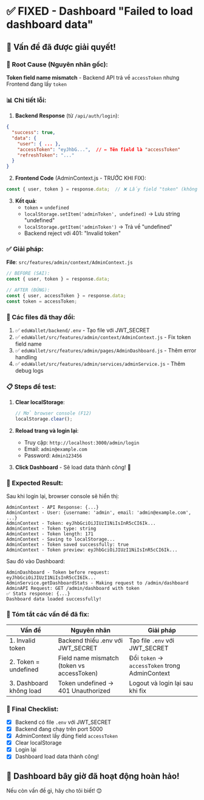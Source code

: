 # ✅ FIXED - Dashboard "Failed to load dashboard data"

## 🎯 Vấn đề đã được giải quyết!

### 🔴 Root Cause (Nguyên nhân gốc):

**Token field name mismatch** - Backend API trả về `accessToken` nhưng Frontend đang lấy `token`

### 📊 Chi tiết lỗi:

1. **Backend Response** (từ `/api/auth/login`):
```json
{
  "success": true,
  "data": {
    "user": { ... },
    "accessToken": "eyJhbG...",  // ← Tên field là "accessToken"
    "refreshToken": "..."
  }
}
```

2. **Frontend Code** (AdminContext.js - TRƯỚC KHI FIX):
```javascript
const { user, token } = response.data;  // ❌ Lấy field "token" (không tồn tại!)
```

3. **Kết quả**:
   - `token` = `undefined`
   - `localStorage.setItem('adminToken', undefined)` → Lưu string "undefined"
   - `localStorage.getItem('adminToken')` → Trả về "undefined"
   - Backend reject với 401: "Invalid token"

### ✅ Giải pháp:

**File**: `src/features/admin/context/AdminContext.js`

```javascript
// BEFORE (SAI):
const { user, token } = response.data;

// AFTER (ĐÚNG):
const { user, accessToken } = response.data;
const token = accessToken;
```

### 🔧 Các files đã thay đổi:

1. ✅ `eduWallet/backend/.env` - Tạo file với JWT_SECRET
2. ✅ `eduWallet/src/features/admin/context/AdminContext.js` - Fix token field name
3. ✅ `eduWallet/src/features/admin/pages/AdminDashboard.js` - Thêm error handling
4. ✅ `eduWallet/src/features/admin/services/adminService.js` - Thêm debug logs

### 📋 Steps để test:

1. **Clear localStorage**:
   ```javascript
   // Mở browser console (F12)
   localStorage.clear();
   ```

2. **Reload trang và login lại**:
   - Truy cập: `http://localhost:3000/admin/login`
   - Email: `admin@example.com`
   - Password: `Admin123456`

3. **Click Dashboard** - Sẽ load data thành công! 🎉

### 🎉 Expected Result:

Sau khi login lại, browser console sẽ hiển thị:

```
AdminContext - API Response: {...}
AdminContext - User: {username: 'admin', email: 'admin@example.com', ...}
AdminContext - Token: eyJhbGciOiJIUzI1NiIsInR5cCI6Ik...
AdminContext - Token type: string
AdminContext - Token length: 171
AdminContext - Saving to localStorage...
AdminContext - Token saved successfully: true
AdminContext - Token preview: eyJhbGciOiJIUzI1NiIsInR5cCI6Ik...
```

Sau đó vào Dashboard:

```
AdminDashboard - Token before request: eyJhbGciOiJIUzI1NiIsInR5cCI6Ik...
AdminService.getDashboardStats - Making request to /admin/dashboard
AdminAPI Request: GET /admin/dashboard with token
✅ Stats response: {...}
Dashboard data loaded successfully!
```

### 📝 Tóm tắt các vấn đề đã fix:

| Vấn đề | Nguyên nhân | Giải pháp |
|--------|-------------|-----------|
| 1. Invalid token | Backend thiếu .env với JWT_SECRET | Tạo file `.env` với JWT_SECRET |
| 2. Token = undefined | Field name mismatch (token vs accessToken) | Đổi `token` → `accessToken` trong AdminContext |
| 3. Dashboard không load | Token undefined → 401 Unauthorized | Logout và login lại sau khi fix |

### 🚀 Final Checklist:

- [x] Backend có file `.env` với JWT_SECRET
- [x] Backend đang chạy trên port 5000
- [x] AdminContext lấy đúng field `accessToken`
- [x] Clear localStorage
- [x] Login lại
- [x] Dashboard load data thành công!

## 🎊 Dashboard bây giờ đã hoạt động hoàn hảo!

Nếu còn vấn đề gì, hãy cho tôi biết! 😊
